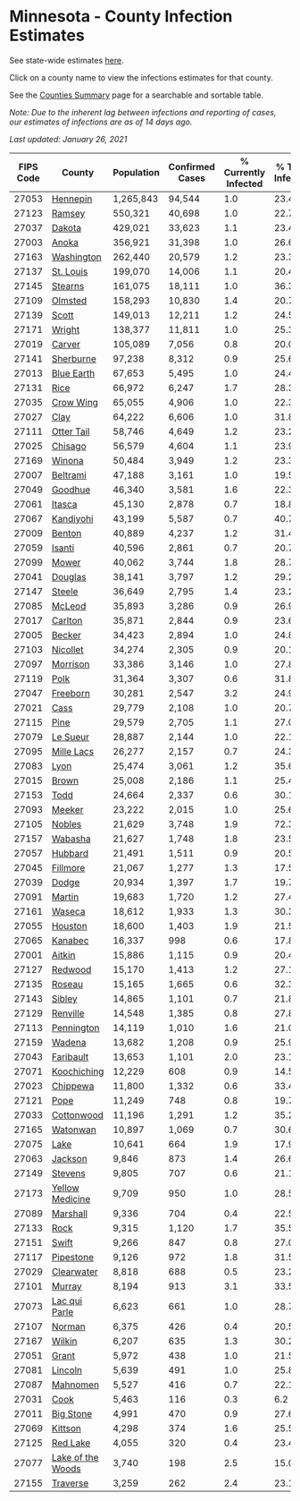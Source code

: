 # Minnesota - County Infection Estimates

See state-wide estimates [here](/infections/us-mn).

Click on a county name to view the infections estimates for that county.

See the [Counties Summary](/infections/summary-counties) page for a searchable and sortable table.

*Note: Due to the inherent lag between infections and reporting of cases, our estimates of infections are as of 14 days ago.*

*Last updated: January 26, 2021*

|   FIPS Code |                                 County |   Population |   Confirmed Cases |   % Currently Infected |   % Total Infected |
|-------------|----------------------------------------|--------------|-------------------|------------------------|--------------------|
|       27053 |                   [Hennepin](hennepin) |    1,265,843 |            94,544 |                    1.0 |               23.4 |
|       27123 |                       [Ramsey](ramsey) |      550,321 |            40,698 |                    1.0 |               22.7 |
|       27037 |                       [Dakota](dakota) |      429,021 |            33,623 |                    1.1 |               23.4 |
|       27003 |                         [Anoka](anoka) |      356,921 |            31,398 |                    1.0 |               26.6 |
|       27163 |               [Washington](washington) |      262,440 |            20,579 |                    1.2 |               23.3 |
|       27137 |                 [St. Louis](st.-louis) |      199,070 |            14,006 |                    1.1 |               20.4 |
|       27145 |                     [Stearns](stearns) |      161,075 |            18,111 |                    1.0 |               36.3 |
|       27109 |                     [Olmsted](olmsted) |      158,293 |            10,830 |                    1.4 |               20.7 |
|       27139 |                         [Scott](scott) |      149,013 |            12,211 |                    1.2 |               24.5 |
|       27171 |                       [Wright](wright) |      138,377 |            11,811 |                    1.0 |               25.3 |
|       27019 |                       [Carver](carver) |      105,089 |             7,056 |                    0.8 |               20.0 |
|       27141 |                 [Sherburne](sherburne) |       97,238 |             8,312 |                    0.9 |               25.6 |
|       27013 |               [Blue Earth](blue-earth) |       67,653 |             5,495 |                    1.0 |               24.4 |
|       27131 |                           [Rice](rice) |       66,972 |             6,247 |                    1.7 |               28.3 |
|       27035 |                 [Crow Wing](crow-wing) |       65,055 |             4,906 |                    1.0 |               22.3 |
|       27027 |                           [Clay](clay) |       64,222 |             6,606 |                    1.0 |               31.8 |
|       27111 |               [Otter Tail](otter-tail) |       58,746 |             4,649 |                    1.2 |               23.2 |
|       27025 |                     [Chisago](chisago) |       56,579 |             4,604 |                    1.1 |               23.9 |
|       27169 |                       [Winona](winona) |       50,484 |             3,949 |                    1.2 |               23.3 |
|       27007 |                   [Beltrami](beltrami) |       47,188 |             3,161 |                    1.0 |               19.5 |
|       27049 |                     [Goodhue](goodhue) |       46,340 |             3,581 |                    1.6 |               22.3 |
|       27061 |                       [Itasca](itasca) |       45,130 |             2,878 |                    0.7 |               18.8 |
|       27067 |                 [Kandiyohi](kandiyohi) |       43,199 |             5,587 |                    0.7 |               40.7 |
|       27009 |                       [Benton](benton) |       40,889 |             4,237 |                    1.2 |               31.4 |
|       27059 |                       [Isanti](isanti) |       40,596 |             2,861 |                    0.7 |               20.7 |
|       27099 |                         [Mower](mower) |       40,062 |             3,744 |                    1.8 |               28.7 |
|       27041 |                     [Douglas](douglas) |       38,141 |             3,797 |                    1.2 |               29.2 |
|       27147 |                       [Steele](steele) |       36,649 |             2,795 |                    1.4 |               23.2 |
|       27085 |                       [McLeod](mcleod) |       35,893 |             3,286 |                    0.9 |               26.9 |
|       27017 |                     [Carlton](carlton) |       35,871 |             2,844 |                    0.9 |               23.6 |
|       27005 |                       [Becker](becker) |       34,423 |             2,894 |                    1.0 |               24.8 |
|       27103 |                   [Nicollet](nicollet) |       34,274 |             2,305 |                    0.9 |               20.1 |
|       27097 |                   [Morrison](morrison) |       33,386 |             3,146 |                    1.0 |               27.8 |
|       27119 |                           [Polk](polk) |       31,364 |             3,307 |                    0.6 |               31.8 |
|       27047 |                   [Freeborn](freeborn) |       30,281 |             2,547 |                    3.2 |               24.9 |
|       27021 |                           [Cass](cass) |       29,779 |             2,108 |                    1.0 |               20.7 |
|       27115 |                           [Pine](pine) |       29,579 |             2,705 |                    1.1 |               27.0 |
|       27079 |                   [Le Sueur](le-sueur) |       28,887 |             2,144 |                    1.0 |               22.1 |
|       27095 |               [Mille Lacs](mille-lacs) |       26,277 |             2,157 |                    0.7 |               24.3 |
|       27083 |                           [Lyon](lyon) |       25,474 |             3,061 |                    1.2 |               35.6 |
|       27015 |                         [Brown](brown) |       25,008 |             2,186 |                    1.1 |               25.4 |
|       27153 |                           [Todd](todd) |       24,664 |             2,337 |                    0.6 |               30.1 |
|       27093 |                       [Meeker](meeker) |       23,222 |             2,015 |                    1.0 |               25.6 |
|       27105 |                       [Nobles](nobles) |       21,629 |             3,748 |                    1.9 |               72.3 |
|       27157 |                     [Wabasha](wabasha) |       21,627 |             1,748 |                    1.8 |               23.5 |
|       27057 |                     [Hubbard](hubbard) |       21,491 |             1,511 |                    0.9 |               20.5 |
|       27045 |                   [Fillmore](fillmore) |       21,067 |             1,277 |                    1.3 |               17.5 |
|       27039 |                         [Dodge](dodge) |       20,934 |             1,397 |                    1.7 |               19.7 |
|       27091 |                       [Martin](martin) |       19,683 |             1,720 |                    1.2 |               27.4 |
|       27161 |                       [Waseca](waseca) |       18,612 |             1,933 |                    1.3 |               30.3 |
|       27055 |                     [Houston](houston) |       18,600 |             1,403 |                    1.9 |               21.5 |
|       27065 |                     [Kanabec](kanabec) |       16,337 |               998 |                    0.6 |               17.8 |
|       27001 |                       [Aitkin](aitkin) |       15,886 |             1,115 |                    0.9 |               20.4 |
|       27127 |                     [Redwood](redwood) |       15,170 |             1,413 |                    1.2 |               27.1 |
|       27135 |                       [Roseau](roseau) |       15,165 |             1,665 |                    0.6 |               32.3 |
|       27143 |                       [Sibley](sibley) |       14,865 |             1,101 |                    0.7 |               21.8 |
|       27129 |                   [Renville](renville) |       14,548 |             1,385 |                    0.8 |               27.8 |
|       27113 |               [Pennington](pennington) |       14,119 |             1,010 |                    1.6 |               21.0 |
|       27159 |                       [Wadena](wadena) |       13,682 |             1,208 |                    0.9 |               25.9 |
|       27043 |                 [Faribault](faribault) |       13,653 |             1,101 |                    2.0 |               23.1 |
|       27071 |             [Koochiching](koochiching) |       12,229 |               608 |                    0.9 |               14.5 |
|       27023 |                   [Chippewa](chippewa) |       11,800 |             1,332 |                    0.6 |               33.4 |
|       27121 |                           [Pope](pope) |       11,249 |               748 |                    0.8 |               19.7 |
|       27033 |               [Cottonwood](cottonwood) |       11,196 |             1,291 |                    1.2 |               35.2 |
|       27165 |                   [Watonwan](watonwan) |       10,897 |             1,069 |                    0.7 |               30.6 |
|       27075 |                           [Lake](lake) |       10,641 |               664 |                    1.9 |               17.9 |
|       27063 |                     [Jackson](jackson) |        9,846 |               873 |                    1.4 |               26.6 |
|       27149 |                     [Stevens](stevens) |        9,805 |               707 |                    0.6 |               21.1 |
|       27173 |     [Yellow Medicine](yellow-medicine) |        9,709 |               950 |                    1.0 |               28.5 |
|       27089 |                   [Marshall](marshall) |        9,336 |               704 |                    0.4 |               22.5 |
|       27133 |                           [Rock](rock) |        9,315 |             1,120 |                    1.7 |               35.5 |
|       27151 |                         [Swift](swift) |        9,266 |               847 |                    0.8 |               27.0 |
|       27117 |                 [Pipestone](pipestone) |        9,126 |               972 |                    1.8 |               31.5 |
|       27029 |               [Clearwater](clearwater) |        8,818 |               688 |                    0.5 |               23.2 |
|       27101 |                       [Murray](murray) |        8,194 |               913 |                    3.1 |               33.5 |
|       27073 |         [Lac qui Parle](lac-qui-parle) |        6,623 |               661 |                    1.0 |               28.7 |
|       27107 |                       [Norman](norman) |        6,375 |               426 |                    0.4 |               20.5 |
|       27167 |                       [Wilkin](wilkin) |        6,207 |               635 |                    1.3 |               30.2 |
|       27051 |                         [Grant](grant) |        5,972 |               438 |                    1.0 |               21.5 |
|       27081 |                     [Lincoln](lincoln) |        5,639 |               491 |                    1.0 |               25.8 |
|       27087 |                   [Mahnomen](mahnomen) |        5,527 |               416 |                    0.7 |               22.1 |
|       27031 |                           [Cook](cook) |        5,463 |               116 |                    0.3 |                6.2 |
|       27011 |                 [Big Stone](big-stone) |        4,991 |               470 |                    0.9 |               27.6 |
|       27069 |                     [Kittson](kittson) |        4,298 |               374 |                    1.6 |               25.5 |
|       27125 |                   [Red Lake](red-lake) |        4,055 |               320 |                    0.4 |               23.4 |
|       27077 | [Lake of the Woods](lake-of-the-woods) |        3,740 |               198 |                    2.5 |               15.0 |
|       27155 |                   [Traverse](traverse) |        3,259 |               262 |                    2.4 |               23.1 |